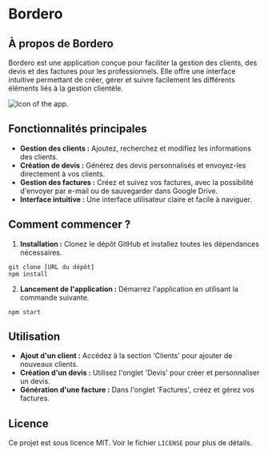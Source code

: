 # Bordero

## À propos de Bordero

Bordero est une application conçue pour faciliter la gestion des clients, des devis et des factures pour les professionnels. Elle offre une interface intuitive permettant de créer, gérer et suivre facilement les différents éléments liés à la gestion clientèle.

![Icon of the app.]([https://myoctocat.com/assets/images/base-octocat.svg](https://github.com/avariable2/bordero/blob/main/assets/images/icon.png))

## Fonctionnalités principales

- **Gestion des clients :** Ajoutez, recherchez et modifiez les informations des clients.
- **Création de devis :** Générez des devis personnalisés et envoyez-les directement à vos clients.
- **Gestion des factures :** Créez et suivez vos factures, avec la possibilité d'envoyer par e-mail ou de sauvegarder dans Google Drive.
- **Interface intuitive :** Une interface utilisateur claire et facile à naviguer.

## Comment commencer ?

1. **Installation :** Clonez le dépôt GitHub et installez toutes les dépendances nécessaires.
```
git clone [URL du dépôt]
npm install
```
2. **Lancement de l'application :** Démarrez l'application en utilisant la commande suivante.
```
npm start
```

## Utilisation

- **Ajout d'un client :** Accédez à la section 'Clients' pour ajouter de nouveaux clients.
- **Création d'un devis :** Utilisez l'onglet 'Devis' pour créer et personnaliser un devis.
- **Génération d'une facture :** Dans l'onglet 'Factures', créez et gérez vos factures.

## Licence

Ce projet est sous licence MIT. Voir le fichier `LICENSE` pour plus de détails.
